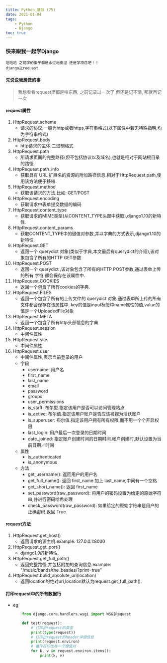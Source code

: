 ```yaml
---
title: Python_基础 (75)
date: 2021-01-04
tags: 
    - Python
    - Django
toc: true
---
```


### 快来跟我一起学Django
    哈哈哈 之前学的栗子都是水过地皮湿 还是学项目吧！！
    django之request

<!-- more -->

#### 先说说我想做的事
> 我想看看request里都是啥东西, 之前记录过一次了 但还是记不清, 那就再记一次

#### request属性
1. HttpRequest.scheme
    * 请求的协议,一般为http或者https,字符串格式(以下属性中若无特殊指明,均为字符串格式)
2. HttpRequest.body
    * http请求的主体,二进制格式
3. HttpRequest.path
    * 所请求页面的完整路径(但不包括协议以及域名),也就是相对于网站根目录的路径.
4. HttpRequest.path_info
    * 获取具有 URL 扩展名的资源的附加路径信息.相对于HttpRequest.path,使用该方法便于移植.
5. HttpRequest.method
    * 获取该请求的方法,比如: GET/POST
6. HttpRequest.encoding
    * 获取请求中表单提交数据的编码
7. HttpRequest.content_type
    * 获取请求的MIME类型(从CONTENT_TYPE头部中获取),django1.10的新特性.
8. HttpRequest.content_params
    * 获取CONTENT_TYPE中的键值对参数,并以字典的方式表示,django1.10的新特性.
9. HttpRequest.GET
    * 返回一个 querydict 对象(类似于字典,本文最后有querydict的介绍),该对象包含了所有的HTTP GET参数
10. HttpRequest.POST
    * 返回一个 querydict ,该对象包含了所有的HTTP POST参数,通过表单上传的所有  字符  都会保存在该属性中.
11. HttpRequest.COOKIES
    * 返回一个包含了所有cookies的字典.
12. HttpRequest.FILES
    * 返回一个包含了所有的上传文件的  querydict  对象.通过表单所上传的所有文件都会保存在该属性中. key的值是input标签中name属性的值,value的值是一个UploadedFile对象
13. HttpRequest.META
    * 返回一个包含了所有http头部信息的字典
14. HttpRequest.session
    * 中间件属性
15. HttpRequest.site
    * 中间件属性
16. HttpRequest.user
    * 中间件属性,表示当前登录的用户
    * 字段
        * username: 用户名
        * first_name
        * last_name
        * email
        * password
        * groups
        * user_permissions
        * is_staff: 布尔型.指定该用户是否可以访问管理站点
        * is_active: 布尔值.指定该用户账户是否应该被视为活跃账户
        * is_superuser: 布尔值.指定该用户拥有所有权限,而不用一个个开启权限
        * last_login: 用户最后一次登录的日期时间
        * date_joined: 指定账户创建时间的日期时间.帐户创建时,默认设置为当前日期／时间
    * 属性
        * is_authenticated
        * is_anonymous
    * 方法
        * get_username(): 返回用户的用户名
        * get_full_name(): 返回 first_name 加上 last_name,中间有一个空格
        * get_short_name(): 返回 first_name
        * set_password(raw_password): 将用户的密码设置为给定的原始字符串,并进行密码哈希处理
        * check_password(raw_password): 如果给定的原始字符串是用户的正确密码,返回 True

#### request方法
1. HttpRequest.get_host()
    * 返回请求的源主机.example:  127.0.0.1:8000
2. HttpRequest.get_port()
    * django1.9的新特性.
3. HttpRequest.get_full_path()
    * 返回完整路径,并包括附加的查询信息.example:  "/music/bands/the_beatles/?print=true"
4. HttpRequest.bulid_absolute_uri(location)
    * 返回location的绝对uri,location默认为request.get_full_path().

#### 打印request中的所有数据行
- eg
    ```python
        from django.core.handlers.wsgi import WSGIRequest

        def test(request):
            # 打印出request的类型
            print(type(request))
            # 打印出request的header详细信息
            print(request.environ)
            # 循环打印出每一个键值对
            for k, v in request.environ.items():
                print(k, v)
    ```


